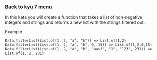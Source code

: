 ### [Back to kyu 7 menu](../README.md)<br>
In this kata you will create a function that takes a list of non-negative integers and strings and returns a new list with the strings filtered out.

Example
```
Kata.filterList(List.of(1, 2, "a", "b")) => List.of(1,2)
Kata.filterList(List.of(1, 2, "a", "b", 0, 15)) => List.of(1,2,0,15)
Kata.filterList(List.of(1, 2, "a", "b", "aasf", "1", "123", 231)) => List.of(1, 2, 231)
```